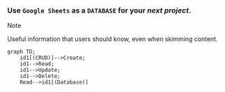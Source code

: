 ### Use `Google Sheets` as a `DATABASE` for your *next project*.
> [!NOTE]
> Useful information that users should know, even when skimming content.

```mermaid
graph TD;
    id1[(CRUD)]-->Create;
    id1-->Read;
    id1-->Update;
    id1-->Delete;
    Read-->id1[(Database)]
```
